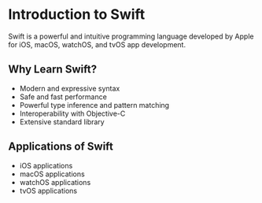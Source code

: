 # Introduction to Swift

Swift is a powerful and intuitive programming language developed by Apple for iOS, macOS, watchOS, and tvOS app development.

## Why Learn Swift?

- Modern and expressive syntax
- Safe and fast performance
- Powerful type inference and pattern matching
- Interoperability with Objective-C
- Extensive standard library

## Applications of Swift

- iOS applications
- macOS applications
- watchOS applications
- tvOS applications

